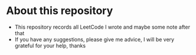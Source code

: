 # About this repository
- This repository records all LeetCode I wrote and maybe some note after that
- If you have any suggestions, please give me advice, I will be very grateful for your help, thanks
